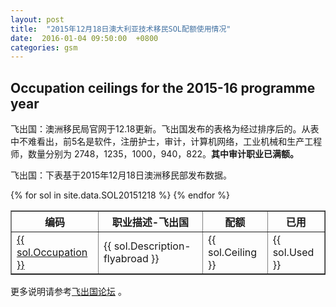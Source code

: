 ```yaml
---
layout: post
title:  "2015年12月18日澳大利亚技术移民SOL配额使用情况"
date:  2016-01-04 09:50:00  +0800
categories: gsm
---
```


## Occupation ceilings for the 2015-16 programme year

飞出国：澳洲移民局官网于12.18更新。飞出国发布的表格为经过排序后的。从表中不难看出，前5名是软件，注册护士，审计，计算机网络，工业机械和生产工程师，数量分别为 2748，1235，1000，940，822。**其中审计职业已满额。**

飞出国：下表基于2015年12月18日澳洲移民部发布数据。

<table border = "1" cellpadding="1" cellspacing="0">
  <tr>
    <th>编码</th>
    <th>职业描述-飞出国</th>
    <th>配额</th>
    <th>已用</th>
  </tr>
{% for sol in site.data.SOL20151218 %}
<tr>
<td> <a href="http://www.flyabroadvisa.com/anzsco/{{ sol.Occupation }}.html" target="_blank">{{ sol.Occupation }}</a> </td>
<td> {{ sol.Description-flyabroad }} </td>
<td> {{ sol.Ceiling }} </td>
<td> {{ sol.Used }} </td>
</tr>
{% endfor %}
</table>

更多说明请参考<a href="http://bbs.fcgvisa.com/t/eoi/6335/" target="blank">飞出国论坛</a> 。